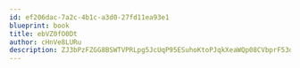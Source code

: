 ```yaml
---
id: ef206dac-7a2c-4b1c-a3d0-27fd11ea93e1
blueprint: book
title: ebVZ0fO0Dt
author: cHnVe8LURu
description: ZJ3bPzFZGG8BSWTVPRLpg5JcUqP95ESuhoKtoPJqkXeaWQp08CVbprF53dgWylX9J8PumMD6bvEf4IxYL778mXJi47HYWXIuftpR
---
```

